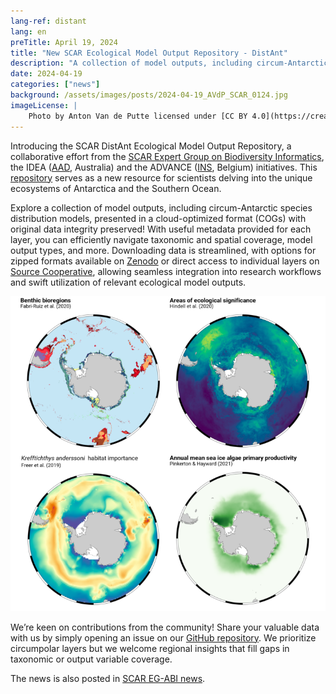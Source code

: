 ```yaml
---
lang-ref: distant
lang: en
preTitle: April 19, 2024
title: "New SCAR Ecological Model Output Repository - DistAnt"
description: "A collection of model outputs, including circum-Antarctic species distribution models, presented in a cloud-optimized format (COGs) with original data integrity preserved"
date: 2024-04-19
categories: ["news"]
background: /assets/images/posts/2024-04-19_AVdP_SCAR_0124.jpg
imageLicense: |
    Photo by Anton Van de Putte licensed under [CC BY 4.0](https://creativecommons.org/licenses/by/4.0/)
---
```


Introducing the SCAR DistAnt Ecological Model Output Repository, a collaborative effort from the [SCAR Expert Group on Biodiversity Informatics](https://scar.org/science/life/egabi), the IDEA ([AAD](https://www.antarctica.gov.au/science/), Australia) and the ADVANCE ([INS](https://www.naturalsciences.be/en), Belgium) initiatives. This [repository](https://github.com/SCAR/distant) serves as a new resource for scientists delving into the unique ecosystems of Antarctica and the Southern Ocean. 

Explore a collection of model outputs, including circum-Antarctic species distribution models, presented in a cloud-optimized format (COGs) with original data integrity preserved! With useful metadata provided for each layer, you can efficiently navigate taxonomic and spatial coverage, model output types, and more. Downloading data is streamlined, with options for zipped formats available on [Zenodo](https://zenodo.org/records/10946892) or direct access to individual layers on [Source Cooperative](https://beta.source.coop/repositories/scar/distant/description/), allowing seamless integration into research workflows and swift utilization of relevant ecological model outputs.

![/assets/images/posts/2024-04-19_SCAR-DistAnt-740x740.png](/assets/images/posts/2024-04-19_SCAR-DistAnt-740x740.png)

We’re keen on contributions from the community! Share your valuable data with us by simply opening an issue on our [GitHub repository](https://github.com/SCAR/distant). We prioritize circumpolar layers but we welcome regional insights that fill gaps in taxonomic or output variable coverage.

The news is also posted in [SCAR EG-ABI news](https://scar.org/scar-news/life-sciences/eg-abi-news/model-output-repository).